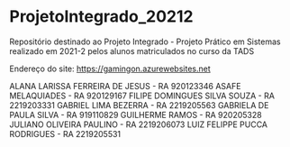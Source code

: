 # ProjetoIntegrado_20212
Repositório destinado ao Projeto Integrado - Projeto Prático em Sistemas realizado em 2021-2 pelos alunos matriculados no curso da TADS

Endereço do site: https://gamingon.azurewebsites.net

ALANA LARISSA FERREIRA DE JESUS        - RA 920123346
ASAFE MELAQUIADES                      - RA 920129167
FILIPE DOMINGUES SILVA SOUZA           - RA 2219203331
GABRIEL LIMA BEZERRA                   - RA 2219205563
GABRIELA DE PAULA SILVA                - RA 919110829
GUILHERME RAMOS                        - RA 920205328
JULIANO OLIVEIRA PAULINO               - RA 2219206073
LUIZ FELIPPE PUCCA RODRIGUES           - RA 2219205531
